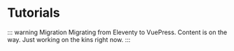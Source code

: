 # Tutorials

::: warning Migration
Migrating from Eleventy to VuePress. Content is on the way. Just working on the kins right now.
:::
